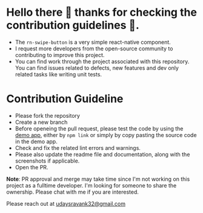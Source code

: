 # Hello there 👋 thanks for checking the contribution guidelines 🎊.

- The `rn-swipe-button` is a very simple react-native component. 
- I request more developers from the open-source community to contributing to improve this project.
- You can find work through the project associated with this repository. You can find issues related to defects, new features and dev only related tasks like writing unit tests.

# Contribution Guideline
- Please fork the repository
- Create a new branch
- Before openeing the pull request, please test the code by using the [demo app](https://github.com/UdaySravanK/RNSwipeButtonDemo), either by `npm link` or simply by copy pasting the source code in the demo app.
- Check and fix the related lint errors and warnings.
- Please also update the readme file and documentation, along with the screenshots if applicable.
- Open the PR.

**Note**: PR approval and merge may take time since I'm not working on this project as a fulltime developer. I'm looking for someone to share the ownership. Please chat with me if you are interested. 

Please reach out at udaysravank32@gmail.com
